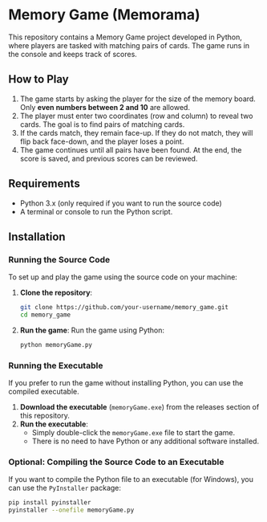# Memory Game (Memorama)

This repository contains a Memory Game project developed in Python, where players are tasked with matching pairs of cards. The game runs in the console and keeps track of scores.

## How to Play

1. The game starts by asking the player for the size of the memory board. Only **even numbers between 2 and 10** are allowed.
2. The player must enter two coordinates (row and column) to reveal two cards. The goal is to find pairs of matching cards.
3. If the cards match, they remain face-up. If they do not match, they will flip back face-down, and the player loses a point.
4. The game continues until all pairs have been found. At the end, the score is saved, and previous scores can be reviewed.

## Requirements

- Python 3.x (only required if you want to run the source code)
- A terminal or console to run the Python script.

## Installation

### Running the Source Code

To set up and play the game using the source code on your machine:

1. **Clone the repository**:
    ```bash
    git clone https://github.com/your-username/memory_game.git
    cd memory_game
    ```

2. **Run the game**:
    Run the game using Python:
    ```bash
    python memoryGame.py
    ```

### Running the Executable

If you prefer to run the game without installing Python, you can use the compiled executable. 

1. **Download the executable** (`memoryGame.exe`) from the releases section of this repository.
2. **Run the executable**:
    - Simply double-click the `memoryGame.exe` file to start the game. 
    - There is no need to have Python or any additional software installed.

### Optional: Compiling the Source Code to an Executable

If you want to compile the Python file to an executable (for Windows), you can use the `PyInstaller` package:

```bash
pip install pyinstaller
pyinstaller --onefile memoryGame.py
